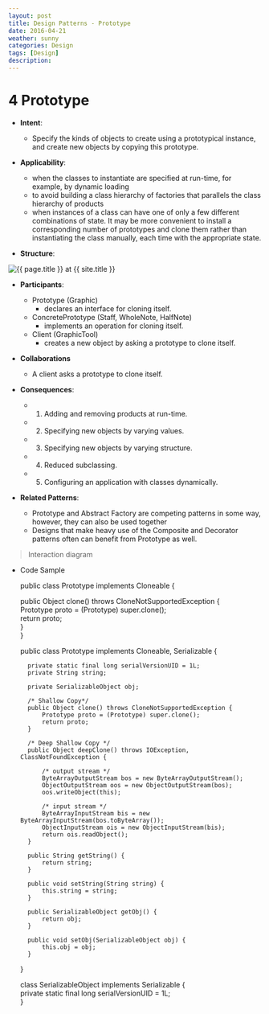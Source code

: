 ```yaml
---
layout: post
title: Design Patterns - Prototype
date: 2016-04-21
weather: sunny
categories: Design 
tags: [Design]
description: 
---
```


# 4 Prototype

- **Intent**: 
	- Specify the kinds of objects to create using a prototypical instance, and create new objects by copying this prototype.
- **Applicability**:
	- when the classes to instantiate are specified at run-time, for example, by dynamic loading
	- to avoid building a class hierarchy of factories that parallels the class hierarchy of products
	- when instances of a class can have one of only a few different combinations of state. It may be more convenient to install a corresponding number of prototypes and clone them rather than instantiating the class manually, each time with the appropriate state.

- **Structure**:	

<img src="{{ site.url }}/assets/img/2016-04-18-DesignPatterns/Prototype.png" alt="{{ page.title }} at {{ site.title }}">

- **Participants**:
	- Prototype (Graphic)
		- declares an interface for cloning itself.
	- ConcretePrototype (Staff, WholeNote, HalfNote)
		- implements an operation for cloning itself.
	- Client (GraphicTool)
		- creates a new object by asking a prototype to clone itself.

- **Collaborations**
	- A client asks a prototype to clone itself.

- **Consequences**:
	- 1. Adding and removing products at run-time.
	- 2. Specifying new objects by varying values.
	- 3. Specifying new objects by varying structure.
	- 4. Reduced subclassing.
	- 5. Configuring an application with classes dynamically.

- **Related Patterns**:
	- Prototype and Abstract Factory are competing patterns in some way, however, they can also be used together
	- Designs that make heavy use of the Composite and Decorator patterns often can benefit from Prototype as well.

> Interaction diagram

	

- Code Sample

	public class Prototype implements Cloneable {  
  
    public Object clone() throws CloneNotSupportedException {  
	        Prototype proto = (Prototype) super.clone();  
	        return proto;  
	    }  
	}

	public class Prototype implements Cloneable, Serializable {  
	  
	    private static final long serialVersionUID = 1L;  
	    private String string;  
	  
	    private SerializableObject obj;  
	  
	    /* Shallow Copy*/  
	    public Object clone() throws CloneNotSupportedException {  
	        Prototype proto = (Prototype) super.clone();  
	        return proto;  
	    }  
	  
	    /* Deep Shallow Copy */  
	    public Object deepClone() throws IOException, ClassNotFoundException {  
	  
	        /* output stream */  
	        ByteArrayOutputStream bos = new ByteArrayOutputStream();  
	        ObjectOutputStream oos = new ObjectOutputStream(bos);  
	        oos.writeObject(this);  
	  
	        /* input stream */  
	        ByteArrayInputStream bis = new ByteArrayInputStream(bos.toByteArray());  
	        ObjectInputStream ois = new ObjectInputStream(bis);  
	        return ois.readObject();  
	    }  
	  
	    public String getString() {  
	        return string;  
	    }  
	  
	    public void setString(String string) {  
	        this.string = string;  
	    }  
	  
	    public SerializableObject getObj() {  
	        return obj;  
	    }  
	  
	    public void setObj(SerializableObject obj) {  
	        this.obj = obj;  
	    }  
	  
	}  
	  
	class SerializableObject implements Serializable {  
	    private static final long serialVersionUID = 1L;  
	}  